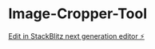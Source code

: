 # Image-Cropper-Tool

[Edit in StackBlitz next generation editor ⚡️](https://stackblitz.com/~/github.com/vishnureji/Image-Cropper-Tool)